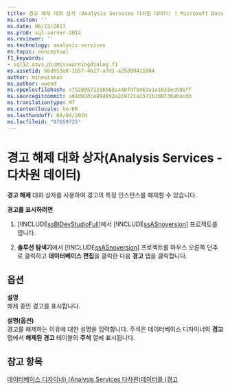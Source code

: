 ```yaml
---
title: 경고 해제 대화 상자 (Analysis Services 다차원 데이터) | Microsoft Docs
ms.custom: ''
ms.date: 06/13/2017
ms.prod: sql-server-2014
ms.reviewer: ''
ms.technology: analysis-services
ms.topic: conceptual
f1_keywords:
- sql12.asvs.dismisswarningdialog.f1
ms.assetid: 66d853e0-1b57-4b17-a7d1-a25899411684
author: minewiskan
ms.author: owend
ms.openlocfilehash: c75289571216568a440fdfb863a1a1633ecb86ff
ms.sourcegitcommit: ad4d92dce894592a259721a1571b1d8736abacdb
ms.translationtype: MT
ms.contentlocale: ko-KR
ms.lasthandoff: 08/04/2020
ms.locfileid: "87659725"
---
```

# <a name="dismiss-warning-dialog-box-analysis-services---multidimensional-data"></a>경고 해제 대화 상자(Analysis Services - 다차원 데이터)
  **경고 해제** 대화 상자를 사용하여 경고의 특정 인스턴스를 해제할 수 있습니다.  
  
 **경고를 표시하려면**  
  
1.  [!INCLUDE[ssBIDevStudioFull](../includes/ssbidevstudiofull-md.md)]에서 [!INCLUDE[ssASnoversion](../includes/ssasnoversion-md.md)] 프로젝트를 엽니다.  
  
2.  **솔루션 탐색기**에서 [!INCLUDE[ssASnoversion](../includes/ssasnoversion-md.md)] 프로젝트를 마우스 오른쪽 단추로 클릭하고 **데이터베이스 편집**을 클릭한 다음 **경고** 탭을 클릭합니다.  
  
## <a name="options"></a>옵션  
 **설명**  
 해제 중인 경고를 표시합니다.  
  
 **설명(옵션)**  
 경고를 해제하는 이유에 대한 설명을 입력합니다. 주석은 데이터베이스 디자이너의 **경고** 탭에서 **해제된 경고** 테이블의 **주석** 열에 표시됩니다.  
  
## <a name="see-also"></a>참고 항목  
 [데이터베이스 디자이너&#41; &#40;Analysis Services 다차원&#41;데이터를 &#40;경고](warnings-database-designer-analysis-services-multidimensional-data.md)  
  
  
